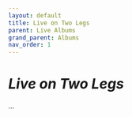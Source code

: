 ```yaml
---
layout: default
title: Live on Two Legs
parent: Live Albums
grand_parent: Albums
nav_order: 1
---
```


# *Live on Two Legs*

...